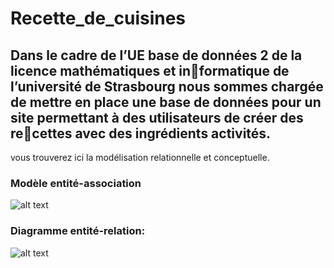 # Recette_de_cuisines

## Dans le cadre de l’UE base de données 2 de la licence mathématiques et informatique de l’université de Strasbourg nous sommes chargée de mettre en place une base de données pour un site permettant à des utilisateurs de créer des recettes avec des ingrédients activités. 
vous trouverez ici la modélisation relationnelle et conceptuelle.

### Modèle entité-association
![alt text](https://cdn.discordapp.com/attachments/696687136350666762/1035524840154730536/hiiiiiiiiiiiiiiiiiiiiiiiiiiii.png)

### Diagramme entité-relation:
![alt text](https://cdn.discordapp.com/attachments/696687136350666762/1035531209025011722/2022-10-28_4.png)

